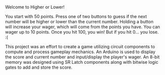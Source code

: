 Welcome to Higher or Lower!

You start with 50 points. Press one of two buttons to guess if the next number will be higher or lower than the current number. Holding a button will increase your wager, which will come from the points you have. You can wager up to 10 points. Once you hit 100, you win! But if you hit 0... you lose. :(

This project was an effort to create a game utilizing circuit components to compute and process gameplay mechanics. An Arduino is used to display the score and current number and input/display the player's wager. An 8-bit memory was designed using SR Latch components along with bitwise logic gates to add and store the score.
